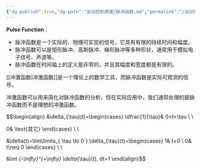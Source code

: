 ```yaml
---
{"dg-publish":true,"dg-path":"自动控制原理/脉冲函数.md","permalink":"/自动控制原理/脉冲函数/","dgPassFrontmatter":true,"noteIcon":"","created":"2024-05-21T15:20:28.653+08:00","updated":"2024-08-06T01:56:31.129+08:00"}
---
```


**Pulse Function**：
- 脉冲函数是一个实际的、物理可实现的信号，它具有有限的持续时间和幅度。
- 脉冲函数可以是矩形脉冲、高斯脉冲、梯形脉冲等多种形状，通常用于模拟电子信号、声波等。
- 脉冲函数在时间轴上的定义是非零的，并且其幅度和宽度都是有限的。

[[冲激函数\|冲激函数]]是一个理论上的数学工具，而脉冲函数是实际可观测的信号。

冲激函数可以用来简化对脉冲函数的分析，但在实际应用中，我们通常处理的是脉冲函数而不是理想的冲激函数。

$$\begin{align} 
&\delta_{\tau}(t)=\begin{cases}
\dfrac{1}{\tau}& 0<t<\tau \\ \\

0& \text{其它}
\end{cases} \\ \\

&\delta(t)=\lim\limits_{ \tau \to 0 } \delta_{\tau}(t)=\begin{cases}
1& t=0 \\
0& t\neq 0
\end{cases} \\ \\

&\int _{-\infty}^{+\infty} \delta_{\tau}(t)\, dt=1
\end{align}$$


